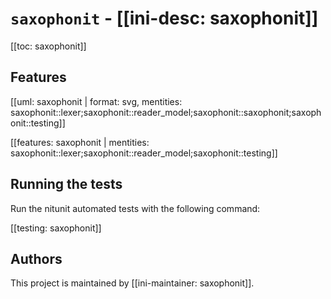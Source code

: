 # `saxophonit` - [[ini-desc: saxophonit]]

[[toc: saxophonit]]

## Features

[[uml: saxophonit | format: svg, mentities: saxophonit::lexer;saxophonit::reader_model;saxophonit::saxophonit;saxophonit::testing]]

[[features: saxophonit | mentities: saxophonit::lexer;saxophonit::reader_model;saxophonit::testing]]

## Running the tests

Run the nitunit automated tests with the following command:

[[testing: saxophonit]]

## Authors

This project is maintained by [[ini-maintainer: saxophonit]].
